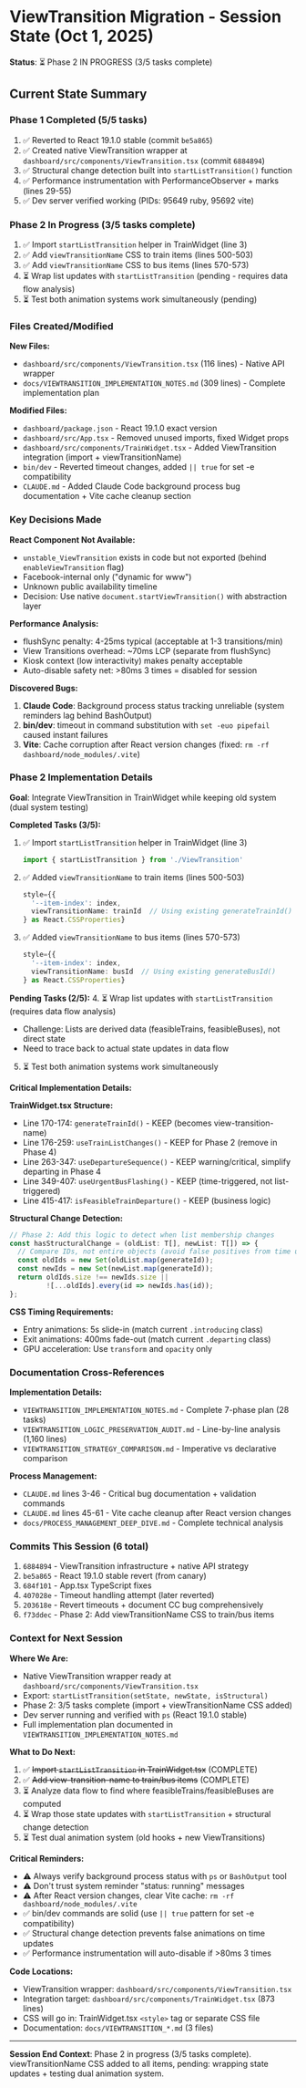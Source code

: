 # ViewTransition Migration - Session State (Oct 1, 2025)

**Status**: ⏳ Phase 2 IN PROGRESS (3/5 tasks complete)

## Current State Summary

### Phase 1 Completed (5/5 tasks)
1. ✅ Reverted to React 19.1.0 stable (commit `be5a865`)
2. ✅ Created native ViewTransition wrapper at `dashboard/src/components/ViewTransition.tsx` (commit `6884894`)
3. ✅ Structural change detection built into `startListTransition()` function
4. ✅ Performance instrumentation with PerformanceObserver + marks (lines 29-55)
5. ✅ Dev server verified working (PIDs: 95649 ruby, 95692 vite)

### Phase 2 In Progress (3/5 tasks complete)
1. ✅ Import `startListTransition` helper in TrainWidget (line 3)
2. ✅ Add `viewTransitionName` CSS to train items (lines 500-503)
3. ✅ Add `viewTransitionName` CSS to bus items (lines 570-573)
4. ⏳ Wrap list updates with `startListTransition` (pending - requires data flow analysis)
5. ⏳ Test both animation systems work simultaneously (pending)

### Files Created/Modified

**New Files:**
- `dashboard/src/components/ViewTransition.tsx` (116 lines) - Native API wrapper
- `docs/VIEWTRANSITION_IMPLEMENTATION_NOTES.md` (309 lines) - Complete implementation plan

**Modified Files:**
- `dashboard/package.json` - React 19.1.0 exact version
- `dashboard/src/App.tsx` - Removed unused imports, fixed Widget props
- `dashboard/src/components/TrainWidget.tsx` - Added ViewTransition integration (import + viewTransitionName)
- `bin/dev` - Reverted timeout changes, added `|| true` for set -e compatibility
- `CLAUDE.md` - Added Claude Code background process bug documentation + Vite cache cleanup section

### Key Decisions Made

**React Component Not Available:**
- `unstable_ViewTransition` exists in code but not exported (behind `enableViewTransition` flag)
- Facebook-internal only ("dynamic for www")
- Unknown public availability timeline
- Decision: Use native `document.startViewTransition()` with abstraction layer

**Performance Analysis:**
- flushSync penalty: 4-25ms typical (acceptable at 1-3 transitions/min)
- View Transitions overhead: ~70ms LCP (separate from flushSync)
- Kiosk context (low interactivity) makes penalty acceptable
- Auto-disable safety net: >80ms 3 times = disabled for session

**Discovered Bugs:**
1. **Claude Code**: Background process status tracking unreliable (system reminders lag behind BashOutput)
2. **bin/dev**: timeout in command substitution with `set -euo pipefail` caused instant failures
3. **Vite**: Cache corruption after React version changes (fixed: `rm -rf dashboard/node_modules/.vite`)

### Phase 2 Implementation Details

**Goal**: Integrate ViewTransition in TrainWidget while keeping old system (dual system testing)

**Completed Tasks (3/5):**
1. ✅ Import `startListTransition` helper in TrainWidget (line 3)
   ```typescript
   import { startListTransition } from './ViewTransition'
   ```

2. ✅ Added `viewTransitionName` to train items (lines 500-503)
   ```typescript
   style={{
     '--item-index': index,
     viewTransitionName: trainId  // Using existing generateTrainId()
   } as React.CSSProperties}
   ```

3. ✅ Added `viewTransitionName` to bus items (lines 570-573)
   ```typescript
   style={{
     '--item-index': index,
     viewTransitionName: busId  // Using existing generateBusId()
   } as React.CSSProperties}
   ```

**Pending Tasks (2/5):**
4. ⏳ Wrap list updates with `startListTransition` (requires data flow analysis)
   - Challenge: Lists are derived data (feasibleTrains, feasibleBuses), not direct state
   - Need to trace back to actual state updates in data flow

5. ⏳ Test both animation systems work simultaneously

**Critical Implementation Details:**

**TrainWidget.tsx Structure:**
- Line 170-174: `generateTrainId()` - KEEP (becomes view-transition-name)
- Line 176-259: `useTrainListChanges()` - KEEP for Phase 2 (remove in Phase 4)
- Line 263-347: `useDepartureSequence()` - KEEP warning/critical, simplify departing in Phase 4
- Line 349-407: `useUrgentBusFlashing()` - KEEP (time-triggered, not list-triggered)
- Line 415-417: `isFeasibleTrainDeparture()` - KEEP (business logic)

**Structural Change Detection:**
```typescript
// Phase 2: Add this logic to detect when list membership changes
const hasStructuralChange = (oldList: T[], newList: T[]) => {
  // Compare IDs, not entire objects (avoid false positives from time updates)
  const oldIds = new Set(oldList.map(generateId));
  const newIds = new Set(newList.map(generateId));
  return oldIds.size !== newIds.size ||
         ![...oldIds].every(id => newIds.has(id));
};
```

**CSS Timing Requirements:**
- Entry animations: 5s slide-in (match current `.introducing` class)
- Exit animations: 400ms fade-out (match current `.departing` class)
- GPU acceleration: Use `transform` and `opacity` only

### Documentation Cross-References

**Implementation Details:**
- `VIEWTRANSITION_IMPLEMENTATION_NOTES.md` - Complete 7-phase plan (28 tasks)
- `VIEWTRANSITION_LOGIC_PRESERVATION_AUDIT.md` - Line-by-line analysis (1,160 lines)
- `VIEWTRANSITION_STRATEGY_COMPARISON.md` - Imperative vs declarative comparison

**Process Management:**
- `CLAUDE.md` lines 3-46 - Critical bug documentation + validation commands
- `CLAUDE.md` lines 45-61 - Vite cache cleanup after React version changes
- `docs/PROCESS_MANAGEMENT_DEEP_DIVE.md` - Complete technical analysis

### Commits This Session (6 total)

1. `6884894` - ViewTransition infrastructure + native API strategy
2. `be5a865` - React 19.1.0 stable revert (from canary)
3. `684f101` - App.tsx TypeScript fixes
4. `407028e` - Timeout handling attempt (later reverted)
5. `203618e` - Revert timeouts + document CC bug comprehensively
6. `f73ddec` - Phase 2: Add viewTransitionName CSS to train/bus items

### Context for Next Session

**Where We Are:**
- Native ViewTransition wrapper ready at `dashboard/src/components/ViewTransition.tsx`
- Export: `startListTransition(setState, newState, isStructural)`
- Phase 2: 3/5 tasks complete (import + viewTransitionName CSS added)
- Dev server running and verified with `ps` (React 19.1.0 stable)
- Full implementation plan documented in `VIEWTRANSITION_IMPLEMENTATION_NOTES.md`

**What to Do Next:**
1. ✅ ~~Import `startListTransition` in TrainWidget.tsx~~ (COMPLETE)
2. ✅ ~~Add view-transition-name to train/bus items~~ (COMPLETE)
3. ⏳ Analyze data flow to find where feasibleTrains/feasibleBuses are computed
4. ⏳ Wrap those state updates with `startListTransition` + structural change detection
5. ⏳ Test dual animation system (old hooks + new ViewTransitions)

**Critical Reminders:**
- ⚠️ Always verify background process status with `ps` or `BashOutput` tool
- ⚠️ Don't trust system reminder "status: running" messages
- ⚠️ After React version changes, clear Vite cache: `rm -rf dashboard/node_modules/.vite`
- ✅ bin/dev commands are solid (use `|| true` pattern for set -e compatibility)
- ✅ Structural change detection prevents false animations on time updates
- ✅ Performance instrumentation will auto-disable if >80ms 3 times

**Code Locations:**
- ViewTransition wrapper: `dashboard/src/components/ViewTransition.tsx`
- Integration target: `dashboard/src/components/TrainWidget.tsx` (873 lines)
- CSS will go in: TrainWidget.tsx `<style>` tag or separate CSS file
- Documentation: `docs/VIEWTRANSITION_*.md` (3 files)

---

**Session End Context**: Phase 2 in progress (3/5 tasks complete). viewTransitionName CSS added to all items, pending: wrapping state updates + testing dual animation system.
